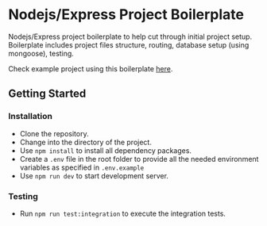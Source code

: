<!-- intro -->

# Nodejs/Express Project Boilerplate

Nodejs/Express project boilerplate to help cut through initial project setup. Boilerplate includes project files structure, routing, database setup (using mongoose), testing.

Check example project using this boilerplate [here](https://github.com/danielcoker/node-blog).

<!-- introstop -->

## Getting Started

### Installation

- Clone the repository.
- Change into the directory of the project.
- Use `npm install` to install all dependency packages.
- Create a `.env` file in the root folder to provide all the needed environment variables as specified in `.env.example`
- Use `npm run dev` to start development server.

### Testing

- Run `npm run test:integration` to execute the integration tests.
